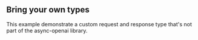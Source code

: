 ## Bring your own types

This example demonstrate a custom request and response type that's not part of the async-openai library.